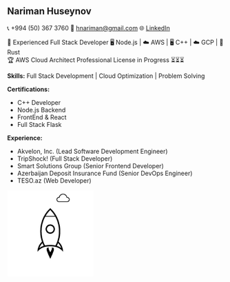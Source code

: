 ## Nariman Huseynov
📞 +994 (50) 367 3760
📧 hnariman@gmail.com 
🌐 [LinkedIn](https://www.linkedin.com/in/narimanh/)  


🚀 Experienced Full Stack Developer 
🖥️ Node.js | ☁️ AWS | 🖥️ C++ | ☁️ GCP | 🦀 Rust  
🏆 AWS Cloud Architect Professional License in Progress ⏳⏳⏳ 

**Skills:** Full Stack Development | Cloud Optimization | Problem Solving  

**Certifications:**  
- C++ Developer
- Node.js Backend
- FrontEnd & React
- Full Stack Flask

**Experience:**  
- Akvelon, Inc. (Lead Software Development Engineer)  
- TripShock! (Full Stack Developer)  
- Smart Solutions Group (Senior Frontend Developer)  
- Azerbaijan Deposit Insurance Fund (Senior DevOps Engineer)  
- TESO.az (Web Developer)  



<!--   ![coding](./giphy.gif) -->
  <!-- ![code](./code.gif)-->
<!-- ![js code](./js.gif) -->
<!-- ![space man on the rocket](./stationaryspaceman.gif) -->
<!-- ![rocket](./rocket.gif) -->

<img
src="https://github.com/hnariman/hnariman/blob/master/rocket.gif"
alt="rocket"
height="200"
width="200"
/>
<!-- <img
src="https://github.com/hnariman/hnariman/blob/master/stationaryspaceman.gif"
alt="happy spaceman"
height="200"
width="266"
/> -->
